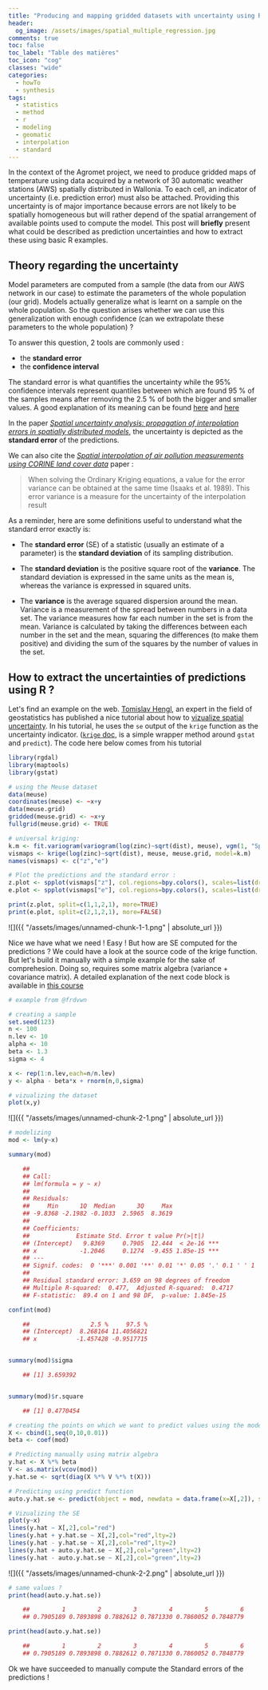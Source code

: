 ```yaml
---
title: "Producing and mapping gridded datasets with uncertainty using R"
header:
  og_image: /assets/images/spatial_multiple_regression.jpg
comments: true
toc: false
toc_label: "Table des matières"
toc_icon: "cog"
classes: "wide"
categories:
  - howTo
  - synthesis
tags:
  - statistics
  - method
  - r
  - modeling
  - geomatic
  - interpolation
  - standard
---
```


In the context of the Agromet project, we need to produce gridded maps of temperature using data acquired by a network of 30 automatic weather stations (AWS) spatially distributed in Wallonia. To each cell, an indicator of uncertainty (i.e. prediction error) must also be attached. Providing this uncertainty is of major importance because errors are not likely to be spatially homogeneous but will rather depend of the spatial arrangement of available points used to compute the model. This post will __briefly__ present what could be described as prediction uncertainties and how to extract these using basic R examples.

Theory regarding the uncertainty
--------------------------------

Model parameters are computed from a sample (the data from our AWS network in our case) to estimate the parameters of the whole population (our grid). Models actually generalize what is learnt on a sample on the whole population. So the question arises whether we can use this generalization with enough confidence (can we extrapolate these parameters to the whole population) ?

To answer this question, 2 tools are commonly used :
* the **standard error**  
* the **confidence interval**

The standard error is what quantifies the uncertainty while the 95% confidence intervals represent quantiles between which are found 95 % of the samples means after removing the 2.5 % of both the bigger and smaller values. A good explanation of its meaning can be found [here](https://www.mathsisfun.com/data/confidence-interval.html) and [here](https://www.thoughtco.com/what-is-a-confidence-interval-3126415)

In the paper [*Spatial uncertainty analysis: propagation of interpolation errors in spatially distributed models*](https://www.sciencedirect.com/science/article/pii/0304380095001913), the uncertainty is depicted as the **standard error** of the predictions.

We can also cite the [*Spatial interpolation of air pollution measurements using CORINE land cover data*](http://www.irceline.be/~celinair/rio/rio_corine.pdf) paper :

> When solving the Ordinary Kriging equations, a value for the error variance can be obtained at the same time (Isaaks et al. 1989). This error variance is a measure for the uncertainty of the interpolation result

As a reminder, here are some definitions useful to understand what the standard error exactly is:

-   The **standard error** (SE) of a statistic (usually an estimate of a parameter) is the **standard deviation** of its sampling distribution.

-   The **standard deviation** is the positive square root of the **variance**. The standard deviation is expressed in the same units as the mean is, whereas the variance is expressed in squared units.

-   The **variance** is the average squared dispersion around the mean. Variance is a measurement of the spread between numbers in a data set. The variance measures how far each number in the set is from the mean. Variance is calculated by taking the differences between each number in the set and the mean, squaring the differences (to make them positive) and dividing the sum of the squares by the number of values in the set.

How to extract the uncertainties of predictions using R ?
---------------------------------------------------------

Let's find an example on the web. [Tomislav Hengl](https://scholar.google.com/citations?user=2oYU7S8AAAAJ&hl=en), an expert in the field of geostatistics has published a nice tutorial about how to [vizualize spatial uncertainty](http://spatial-analyst.net/wiki/index.php/Uncertainty_visualization#Visualization_of_uncertainty_using_whitening_in_R). In his tutorial, he uses the `se` output of the `krige` function as the uncertainty indicator. ([`krige` doc](https://www.rdocumentation.org/packages/gstat/versions/1.1-6/topics/krige), is a simple wrapper method around `gstat` and `predict`). The code here below comes from his tutorial

``` r
library(rgdal)
library(maptools)
library(gstat)

# using the Meuse dataset
data(meuse)
coordinates(meuse) <- ~x+y
data(meuse.grid)
gridded(meuse.grid) <- ~x+y
fullgrid(meuse.grid) <- TRUE

# universal kriging:
k.m <- fit.variogram(variogram(log(zinc)~sqrt(dist), meuse), vgm(1, "Sph", 300, 1))
vismaps <- krige(log(zinc)~sqrt(dist), meuse, meuse.grid, model=k.m)
names(vismaps) <- c("z","e")

# Plot the predictions and the standard error :
z.plot <- spplot(vismaps["z"], col.regions=bpy.colors(), scales=list(draw=TRUE), sp.layout=list("sp.points", pch="+", col="black", meuse))
e.plot <- spplot(vismaps["e"], col.regions=bpy.colors(), scales=list(draw=TRUE))

print(z.plot, split=c(1,1,2,1), more=TRUE)
print(e.plot, split=c(2,1,2,1), more=FALSE)
```

![]({{ "/assets/images/unnamed-chunk-1-1.png" | absolute_url }})

Nice we have what we need ! Easy ! But how are SE computed for the predictions ? We could have a look at the source code of the krige function. But let's build it manually with a simple example for the sake of comprehesion. Doing so, requires some matrix algebra (variance + covariance matrix). A detailed explanation of the next code block is available in [this course](http://www.cra.wallonie.be/wp/wp-content/uploads/2016/12/Formation_Stats_3_1_GLM.pdf)

``` r
# example from @frdvwn

# creating a sample
set.seed(123)
n <- 100
n.lev <- 10
alpha <- 10
beta <- 1.3
sigma <- 4

x <- rep(1:n.lev,each=n/n.lev)
y <- alpha - beta*x + rnorm(n,0,sigma)

# vizualizing the dataset
plot(x,y)
```

![]({{ "/assets/images/unnamed-chunk-2-1.png" | absolute_url }})

``` r
# modelizing
mod <- lm(y~x)

summary(mod)

    ## 
    ## Call:
    ## lm(formula = y ~ x)
    ## 
    ## Residuals:
    ##     Min      1Q  Median      3Q     Max 
    ## -9.8368 -2.1982 -0.1033  2.5965  8.3619 
    ## 
    ## Coefficients:
    ##             Estimate Std. Error t value Pr(>|t|)    
    ## (Intercept)   9.8369     0.7905  12.444  < 2e-16 ***
    ## x            -1.2046     0.1274  -9.455 1.85e-15 ***
    ## ---
    ## Signif. codes:  0 '***' 0.001 '**' 0.01 '*' 0.05 '.' 0.1 ' ' 1
    ## 
    ## Residual standard error: 3.659 on 98 degrees of freedom
    ## Multiple R-squared:  0.477,  Adjusted R-squared:  0.4717 
    ## F-statistic:  89.4 on 1 and 98 DF,  p-value: 1.845e-15

confint(mod)

    ##                 2.5 %     97.5 %
    ## (Intercept)  8.268164 11.4056821
    ## x           -1.457428 -0.9517715


summary(mod)$sigma

    ## [1] 3.659392


summary(mod)$r.square

    ## [1] 0.4770454

# creating the points on which we want to predict values using the model equation
X <- cbind(1,seq(0,10,0.01))
beta <- coef(mod)

# Predicting manually using matrix algebra
y.hat <- X %*% beta
V <- as.matrix(vcov(mod))
y.hat.se <- sqrt(diag(X %*% V %*% t(X)))

# Predicting using predict function
auto.y.hat.se <- predict(object = mod, newdata = data.frame(x=X[,2]), se.fit=TRUE)$se.fit

# Vizualizing the SE
plot(y~x)
lines(y.hat ~ X[,2],col="red")
lines(y.hat + y.hat.se ~ X[,2],col="red",lty=2)
lines(y.hat - y.hat.se ~ X[,2],col="red",lty=2)
lines(y.hat + auto.y.hat.se ~ X[,2],col="green",lty=2)
lines(y.hat - auto.y.hat.se ~ X[,2],col="green",lty=2)
```

![]({{ "/assets/images/unnamed-chunk-2-2.png" | absolute_url }})

``` r
# same values ? 
print(head(auto.y.hat.se))

    ##         1         2         3         4         5         6 
    ## 0.7905189 0.7893898 0.7882612 0.7871330 0.7860052 0.7848779

print(head(auto.y.hat.se))

    ##         1         2         3         4         5         6 
    ## 0.7905189 0.7893898 0.7882612 0.7871330 0.7860052 0.7848779

```
Ok we have succeeded to manually compute the Standard errors of the predictions !
